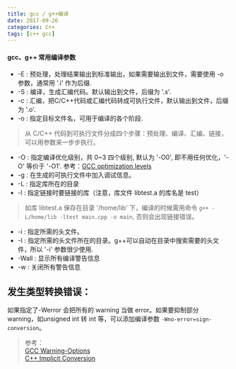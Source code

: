 ```yaml
---
title: gcc / g++编译
date: 2017-09-26
categories: C++
tags: [c++ gcc]
---
```

#### gcc、g++ 常用编译参数
- -E : 预处理，处理结果输出到标准输出，如果需要输出到文件，需要使用 -o 参数，通常用 '.i' 作为后缀.
- -S : 编译，生成汇编代码。默认输出到文件，后缀为 '.s'.
- -c : 汇编，把C/C++代码或汇编代码转成可执行文件，默认输出到文件，后缀为 '.o'.
- -o : 指定目标文件名，可用于编译的各个阶段.
> 从 C/C++ 代码到可执行文件分成四个步骤：预处理、编译、汇编、链接，可以用参数来一步步执行。  

- -O : 指定编译优化级别，共 0~3 四个级别, 默认为 '-O0', 即不用任何优化，'-O' 等价于 '-O1'. 参考：[GCC optimization levels](https://stackoverflow.com/a/1778700/5432806)
- -g : 在生成的可执行文件中加入调试信息。
- -L : 指定库所在的目录
- -l : 指定链接时要链接的库（注意，库文件 libtest.a 的库名是 test）  
> 如库 libtest.a 保存在目录 '/home/lib' 下，编译的时候需用命令 `g++ -L/home/lib -ltest main.cpp -o main`, 否则会出现链接错误。

- -i : 指定所需的头文件。
- -I : 指定所需的头文件所在的目录。g++可以自动在目录中搜索需要的头文件，所以 '-i' 参数很少使用.
- -Wall : 显示所有编译警告信息
- -w : 关闭所有警告信息


## 发生类型转换错误：
如果指定了-Werror 会把所有的 warning 当做 error。如果要抑制部分 warning，如unsigned int 转 int 等，可以添加编译参数 `-Wno-error=sign-conversion`。

> 参考：  
> [GCC Warning-Options](https://gcc.gnu.org/onlinedocs/gcc/Warning-Options.html)  
> [C++ Implicit Conversion](http://en.cppreference.com/w/cpp/language/implicit_conversion)